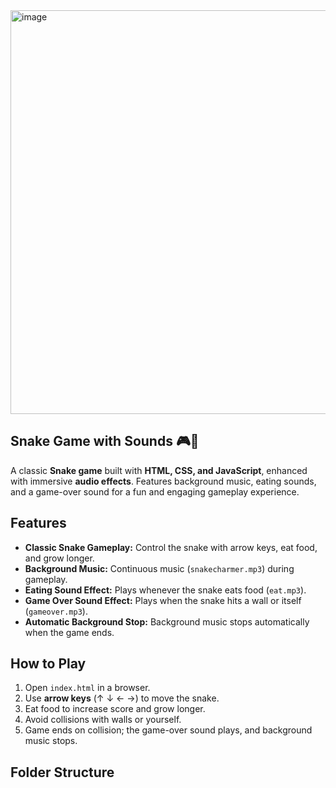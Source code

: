 
<img width="1150" height="646" alt="image" src="https://github.com/user-attachments/assets/d201f3c3-731d-47b4-8e7e-b7fbfd3eafb3" />



## Snake Game with Sounds 🎮🐍

A classic **Snake game** built with **HTML, CSS, and JavaScript**, enhanced with immersive **audio effects**. Features background music, eating sounds, and a game-over sound for a fun and engaging gameplay experience.

## Features
- **Classic Snake Gameplay:** Control the snake with arrow keys, eat food, and grow longer.
- **Background Music:** Continuous music (`snakecharmer.mp3`) during gameplay.
- **Eating Sound Effect:** Plays whenever the snake eats food (`eat.mp3`).
- **Game Over Sound Effect:** Plays when the snake hits a wall or itself (`gameover.mp3`).
- **Automatic Background Stop:** Background music stops automatically when the game ends.

## How to Play
1. Open `index.html` in a browser.
2. Use **arrow keys** (↑ ↓ ← →) to move the snake.
3. Eat food to increase score and grow longer.
4. Avoid collisions with walls or yourself.
5. Game ends on collision; the game-over sound plays, and background music stops.

## Folder Structure
